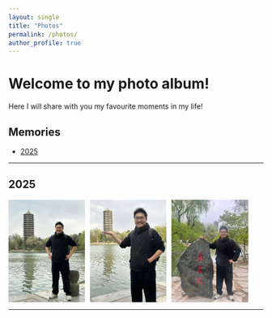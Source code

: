 ```yaml
---
layout: single
title: "Photos"
permalink: /photos/
author_profile: true
---
```


# Welcome to my photo album!

Here I will share with you my favourite moments in my life!

## Memories

- [2025](#year-2025)


---

## 2025

<div style="display: flex; gap: 10px; justify-content: flex-start;">

  <img src="/images/20250412_1.jpg" style="width: 30%; height: auto;" alt="未名湖" />
  <img src="/images/20250412_2.jpg" style="width: 30%; height: auto;" alt="托塔" />
  <img src="/images/20250412_3.jpg" style="width: 30%; height: auto;" alt="未名石" />

</div>


---
